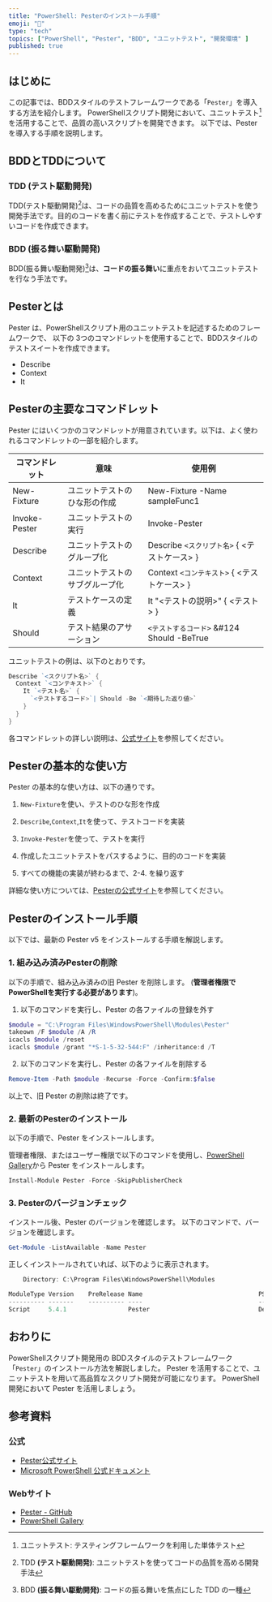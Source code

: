 ```yaml
---
title: "PowerShell: Pesterのインストール手順"
emoji: "🚀"
type: "tech"
topics: ["PowerShell", "Pester", "BDD", "ユニットテスト", "開発環境" ]
published: true
---
```


## はじめに

この記事では、BDDスタイルのテストフレームワークである「`Pester`」を導入する方法を紹介します。
PowerShellスクリプト開発において、ユニットテスト[^1]を活用することで、品質の高いスクリプトを開発できます。
以下では、Pester を導入する手順を説明します。

[^1]: ユニットテスト: テスティングフレームワークを利用した単体テスト

## BDDとTDDについて

### TDD __(テスト駆動開発)__

TDD(テスト駆動開発)[^2]は、コードの品質を高めるためにユニットテストを使う開発手法です。目的のコードを書く前にテストを作成することで、テストしやすいコードを作成できます。

### BDD __(振る舞い駆動開発)__

BDD(振る舞い駆動開発)[^3]は、**コードの振る舞い**に重点をおいてユニットテストを行なう手法です。

[^2]: TDD __(テスト駆動開発)__: ユニットテストを使ってコードの品質を高める開発手法
[^3]: BDD __(振る舞い駆動開発)__: コードの振る舞いを焦点にした TDD の一種

## Pesterとは

Pester は、PowerShellスクリプト用のユニットテストを記述するためのフレームワークで、
以下の 3つのコマンドレットを使用することで、BDDスタイルのテストスイートを作成できます。

- Describe
- Context
- It

## Pesterの主要なコマンドレット

Pester にはいくつかのコマンドレットが用意されています。以下は、よく使われるコマンドレットの一部を紹介します。

| コマンドレット | 意味 | 使用例 |
| --- | --- | --- |
| New-Fixture | ユニットテストのひな形の作成 | New-Fixture -Name sampleFunc1 |
| Invoke-Pester | ユニットテストの実行 | Invoke-Pester |
| Describe | ユニットテストのグループ化 | Describe `<スクリプト名>` { <テストケース> } |
| Context | ユニットテストのサブグループ化 |Context `<コンテキスト>` { <テストケース> } |
| It | テストケースの定義 | It "<テストの説明>" { <テスト> } |
| Should | テスト結果のアサーション | `<テストするコード>` &#124 Should -BeTrue |

ユニットテストの例は、以下のとおりです。

``` PowerShell
Describe `<スクリプト名>` {
  Context `<コンテキスト>` {
    It `<テスト名>` {
      `<テストするコード>`| Should -Be `<期待した返り値>`
    }
  }
}
```

各コマンドレットの詳しい説明は、[公式サイト](https://pester.dev/)を参照してください。

## Pesterの基本的な使い方

Pester の基本的な使い方は、以下の通りです。

1. `New-Fixture`を使い、テストのひな形を作成

2. `Describe`,`Context`,`It`を使って、テストコードを実装

3. `Invoke-Pester`を使って、テストを実行

4. 作成したユニットテストをパスするように、目的のコードを実装

5. すべての機能の実装が終わるまで、2-4. を繰り返す

詳細な使い方については、[Pesterの公式サイト](https://pester.dev/)を参照してください。


## Pesterのインストール手順

以下では、最新の Pester v5 をインストールする手順を解説します。

### 1. 組み込み済みPesterの削除

以下の手順で、組み込み済みの旧 Pester を削除します。
(**管理者権限でPowerShellを実行する必要があります**)。

1. 以下のコマンドを実行し、Pester の各ファイルの登録を外す

``` PowerShell
$module = "C:\Program Files\WindowsPowerShell\Modules\Pester"
takeown /F $module /A /R
icacls $module /reset
icacls $module /grant "*S-1-5-32-544:F" /inheritance:d /T
```

2. 以下のコマンドを実行し、Pester の各ファイルを削除する

``` PowerShell
Remove-Item -Path $module -Recurse -Force -Confirm:$false
```

以上で、旧 Pester の削除は終了です。


### 2. 最新のPesterのインストール

以下の手順で、Pester をインストールします。

管理者権限、またはユーザー権限で以下のコマンドを使用し、[PowerShell Gallery](https://www.powershellgallery.com/)から Pester をインストールします。

``` PowerShell
Install-Module Pester -Force -SkipPublisherCheck
```

### 3. Pesterのバージョンチェック

インストール後、Pester のバージョンを確認します。
以下のコマンドで、バージョンを確認します。

``` PowerShell
Get-Module -ListAvailable -Name Pester
```

正しくインストールされていれば、以下のように表示されます。

``` PowerShell
    Directory: C:\Program Files\WindowsPowerShell\Modules

ModuleType Version    PreRelease Name                                PSEdition ExportedCommands
---------- -------    ---------- ----                                --------- ----------------
Script     5.4.1                 Pester                              Desk      {Invoke-Pester, Describe, Context, It…}

```

## おわりに

PowerShellスクリプト開発用の BDDスタイルのテストフレームワーク「`Pester`」のインストール方法を解説しました。
Pester を活用することで、ユニットテストを用いて高品質なスクリプト開発が可能になります。
PowerShell開発において Pester を活用しましょう。

## 参考資料

### 公式

- [Pester公式サイト](https://pester.dev/)
- [Microsoft PowerShell 公式ドキュメント](https://learn.microsoft.com/ja-jp/powershell/)

### Webサイト

- [Pester - GitHub](https://github.com/pester/Pester)
- [PowerShell Gallery](https://www.powershellgallery.com/)

